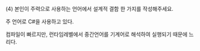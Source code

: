 (4) 본인이 주력으로 사용하는 언어에서 설계적 결함 한 가지를 작성해주세요.

주 언어로 C#을 사용하고 있다.

컴파일이 빠르지만, 런타임레벨에서 중간언어를 기계어로 해석하여 실행되기 때문에 느리다.
